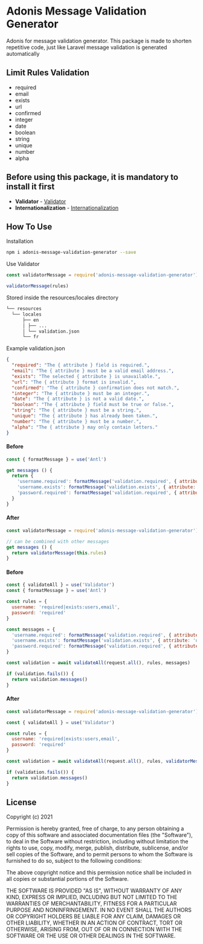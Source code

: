 # Adonis Message Validation Generator

Adonis for message validation generator. This package is made to shorten repetitive code, 
just like Laravel message validation is generated automatically

## Limit Rules Validation 
- required
- email
- exists
- url
- confirmed
- integer
- date
- boolean
- string
- unique
- number
- alpha

## Before using this package, it is mandatory to install it first 
- **Validator** - [Validator](https://legacy.adonisjs.com/docs/4.1/validator)
- **Internationalization** - [Internationalization](https://legacy.adonisjs.com/docs/4.1/internationalization) 

## How To Use
Installation
```bash
npm i adonis-message-validation-generator --save
```

Use Validator
```javascript
const validatorMessage = require('adonis-message-validation-generator')

validatorMessage(rules)
```

Stored inside the resources/locales directory
```bash
└── resources
  └── locales
      ├── en
      │ ├── ...
      │ └── validation.json
      └── fr
```

Example validation.json
```json
{
  "required": "The { attribute } field is required.",
  "email": "The { attribute } must be a valid email address.",
  "exists": "The selected { attribute } is unavailable.",
  "url": "The { attribute } format is invalid.",
  "confirmed": "The { attribute } confirmation does not match.",
  "integer": "The { attribute } must be an integer.",
  "date": "The { attribute } is not a valid date.",
  "boolean": "The { attribute } field must be true or false.",
  "string": "The { attribute } must be a string.",
  "unique": "The { attribute } has already been taken.",
  "number": "The { attribute } must be a number.",
  "alpha": "The { attribute } may only contain letters."
}
```

#### Before
```javascript
const { formatMessage } = use('Antl')

get messages () {
  return {
    'username.required': formatMessage('validation.required', { attribute: 'username' }),
    'username.exists': formatMessage('validation.exists', { attribute: 'username' }),
    'password.required': formatMessage('validation.required', { attribute: 'password' })
  }
}
```
#### After
```javascript
const validatorMessage = require('adonis-message-validation-generator')

// can be combined with other messages
get messages () {
  return validatorMessage(this.rules)
}
```

#### Before
```javascript
const { validateAll } = use('Validator')
const { formatMessage } = use('Antl')

const rules = {
  username: 'required|exists:users,email',
  password: 'required'
}

const messages = {
  'username.required': formatMessage('validation.required', { attribute: 'username' }),
  'username.exists': formatMessage('validation.exists', { attribute: 'username' }),
  'password.required': formatMessage('validation.required', { attribute: 'password' })
}

const validation = await validateAll(request.all(), rules, messages)

if (validation.fails()) {
  return validation.messages()
}
```
#### After
```javascript
const validatorMessage = require('adonis-message-validation-generator')

const { validateAll } = use('Validator')

const rules = {
  username: 'required|exists:users,email',
  password: 'required'
}

const validation = await validateAll(request.all(), rules, validatorMessage(rules))

if (validation.fails()) {
  return validation.messages()
}
```

## License
Copyright (c) 2021

Permission is hereby granted, free of charge, to any person obtaining a copy of this software and associated documentation files (the "Software"), to deal in the Software without restriction, including without limitation the rights to use, copy, modify, merge, publish, distribute, sublicense, and/or sell copies of the Software, and to permit persons to whom the Software is furnished to do so, subject to the following conditions:

The above copyright notice and this permission notice shall be included in all copies or substantial portions of the Software.

THE SOFTWARE IS PROVIDED "AS IS", WITHOUT WARRANTY OF ANY KIND, EXPRESS OR IMPLIED, INCLUDING BUT NOT LIMITED TO THE WARRANTIES OF MERCHANTABILITY, FITNESS FOR A PARTICULAR PURPOSE AND NONINFRINGEMENT. IN NO EVENT SHALL THE AUTHORS OR COPYRIGHT HOLDERS BE LIABLE FOR ANY CLAIM, DAMAGES OR OTHER LIABILITY, WHETHER IN AN ACTION OF CONTRACT, TORT OR OTHERWISE, ARISING FROM, OUT OF OR IN CONNECTION WITH THE SOFTWARE OR THE USE OR OTHER DEALINGS IN THE SOFTWARE.